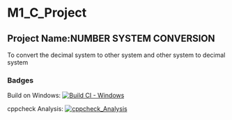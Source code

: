 # M1_C_Project
## Project Name:NUMBER SYSTEM CONVERSION 

To convert the decimal system to other system and other system to decimal system

### Badges

Build on Windows:
[![Build CI - Windows](https://github.com/RUPIKASRI/M1_C_Project/actions/workflows/c-cpp.yml/badge.svg)](https://github.com/RUPIKASRI/M1_C_Project/actions/workflows/c-cpp.yml)

cppcheck Analysis:
[![cppcheck_Analysis](https://github.com/RUPIKASRI/M1_C_Project/actions/workflows/Analysis.yml/badge.svg)](https://github.com/RUPIKASRI/M1_C_Project/actions/workflows/Analysis.yml)
